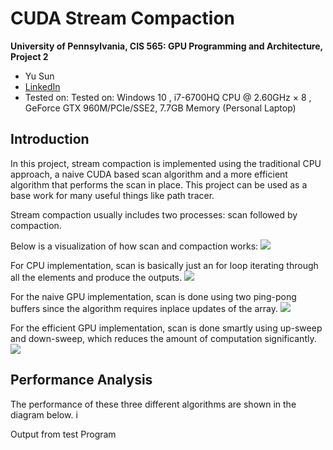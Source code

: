 CUDA Stream Compaction
======================

**University of Pennsylvania, CIS 565: GPU Programming and Architecture, Project 2**

* Yu Sun 
* [LinkedIn](https://www.linkedin.com/in/yusun3/)
* Tested on: Tested on: Windows 10 , i7-6700HQ CPU @ 2.60GHz × 8 , GeForce GTX 960M/PCIe/SSE2, 7.7GB Memory (Personal Laptop)

## Introduction

In this project, stream compaction is implemented using the traditional CPU approach, a naive CUDA based scan algorithm and a more efficient algorithm that performs the scan in place. This project can be used as a base work for many useful things like path tracer. 

Stream compaction usually includes two processes: scan followed by compaction. 

Below is a visualization of how scan and compaction works:
![](images/)

For CPU implementation, scan is basically just an for loop iterating through all the elements and produce the outputs.
![](images/)

For the naive GPU implementation, scan is done using two ping-pong buffers since the algorithm requires inplace updates of the array.
![](images/)

For the efficient GPU implementation, scan is done smartly using up-sweep and down-sweep, which reduces the amount of computation significantly. 
![](images/)

## Performance Analysis 
The performance of these three different algorithms are shown in the diagram below.
i[](images/)



 Output from test Program 
 ```
 
 ```

